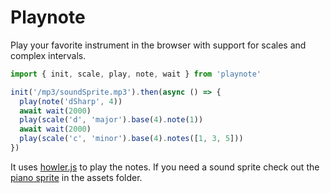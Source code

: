 # Playnote

Play your favorite instrument in the browser with support for scales and complex intervals.

```js
import { init, scale, play, note, wait } from 'playnote'

init('/mp3/soundSprite.mp3').then(async () => {
  play(note('dSharp', 4))
  await wait(2000)
  play(scale('d', 'major').base(4).note(1))
  await wait(2000)
  play(scale('c', 'minor').base(4).notes([1, 3, 5]))
})
```

It uses [howler.js](https://github.com/goldfire/howler.js) to play the notes. If you need a sound sprite check out the [piano sprite](./assets/pianoSprite.mp3) in the assets folder.
